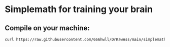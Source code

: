 # Simplemath for training your brain 

## Compile on your machine:

``` bash
curl https://raw.githubusercontent.com/666hwll/DrKawAss/main/simplemath.py > simplemath.py && python -c "import py_compile; py_compile.compile('simplemath.py', cfile='simplemath')" && chmod +x simplemath && sudo mv simplemath /usr/local/bin/

```
